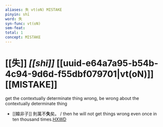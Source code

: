 ```yaml
---
aliases: 失 vt(oN) MISTAKE
pinyin: shī
word: 失
syn-func: vt(oN)
sem-feat: 
total: 1
concept: MISTAKE 
---
```

# [[失]] *[[shī]]*  [[uuid-e64a7a95-b54b-4c94-9d6d-f55dbf079701|vt(oN)]] [[MISTAKE]]
get the contextually determinate thing wrong, be wrong about the contextually determinate thing
 - [[韓非子]] 則萬不**失**矣。 / then he will not get things wrong even once in ten thousand times.[HXWD](https://hxwd.org/textview.html?location=KR3c0005_tls_027-6a.10)